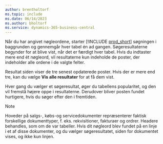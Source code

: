 ```yaml
---
author: brentholtorf
ms.topic: include
ms.date: 06/14/2023
ms.author: bholtorf
ms.service: dynamics-365-business-central
---
```


Når du har angivet nøgleordene, starter [!INCLUDE [prod_short](prod_short.md)] søgningen i baggrunden og gennemgår hver tabel én ad gangen. Søgeresultaterne begynder for at blive vist, når det er færdigt hver tabel. Hvis du indtaster mere end ét nøgleord, vil resultaterne kun indeholde de poster, der indeholder alle ordene i de valgte felter.

Resultat siden viser de tre senest opdaterede poster. Hvis der er mere end tre, kan du vælge **Vis alle resultater** for at få dem vist.

Hver gang du vælger et søgeresultat, øger du tabellens popularitet, og den vil fremstå højere oppe i resultaterne. Derudover bliver posten fundet hurtigere, hvis du søger efter den i fremtiden.

> [!NOTE]
> Hoveder på salgs-, købs-og servicedokumenter repræsenterer faktisk forskellige dokumenttyper, f. eks. rekvisitioner, fakturaer og ordrer. Headere behandles, som om de var tabeller. Hvis dit nøgleord blev fundet på en linje i et af disse dokumenter, og du vælger søgeresultatet, siden for dokumentet vises, og ikke kun linjen.